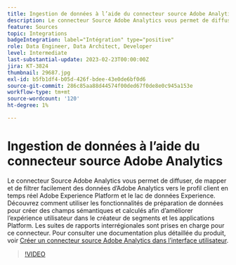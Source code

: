 ```yaml
---
title: Ingestion de données à l’aide du connecteur source Adobe Analytics
description: Le connecteur Source Adobe Analytics vous permet de diffuser, de mapper et de filtrer facilement des données d’Adobe Analytics vers le profil client en temps réel Adobe Experience Platform et le lac de données Experience.
feature: Sources
topic: Integrations
badgeIntegration: label="Intégration" type="positive"
role: Data Engineer, Data Architect, Developer
level: Intermediate
last-substantial-update: 2023-02-23T00:00:00Z
jira: KT-3824
thumbnail: 29687.jpg
exl-id: b5fb1df4-b05d-426f-bdee-43e0de6bf0d6
source-git-commit: 286c85aa88d44574f00ded67f0de8e0c945a153e
workflow-type: tm+mt
source-wordcount: '120'
ht-degree: 1%

---
```


# Ingestion de données à l’aide du connecteur source Adobe Analytics

Le connecteur Source Adobe Analytics vous permet de diffuser, de mapper et de filtrer facilement des données d’Adobe Analytics vers le profil client en temps réel Adobe Experience Platform et le lac de données Experience. Découvrez comment utiliser les fonctionnalités de préparation de données pour créer des champs sémantiques et calculés afin d’améliorer l’expérience utilisateur dans le créateur de segments et les applications Platform. Les suites de rapports interrégionales sont prises en charge pour ce connecteur. Pour consulter une documentation plus détaillée du produit, voir [Créer un connecteur source Adobe Analytics dans l’interface utilisateur](https://experienceleague.adobe.com/docs/experience-platform/sources/ui-tutorials/create/adobe-applications/analytics.html?lang=fr).

>[!VIDEO](https://video.tv.adobe.com/v/29687?learn=on&enablevpops)
